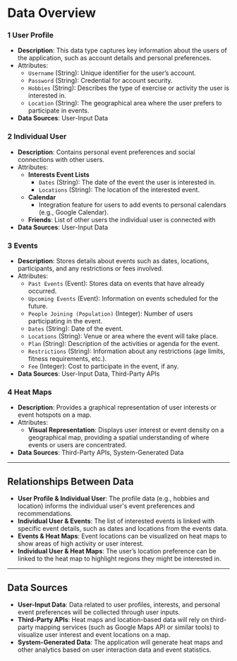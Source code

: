 # Data Overview

### 1 **User Profile**
- **Description**: This data type captures key information about the users of the application, such as account details and personal preferences.
- Attributes: 
    - `Username` (String): Unique identifier for the user’s account.
    - `Password` (String): Credential for account security.
    - `Hobbies` (String): Describes the type of exercise or activity the user is interested in.
    - `Location` (String): The geographical area where the user prefers to participate in events.
- **Data Sources**: User-Input Data

### 2 **Individual User**
- **Description**: Contains personal event preferences and social connections with other users.
- Attributes: 
    - **Interests Event Lists**
        - `Dates` (String): The date of the event the user is interested in.
        - `Locations` (String): The location of the interested event.
    - **Calendar**
        - Integration feature for users to add events to personal calendars (e.g., Google Calendar).
    - **Friends**: List of other users the individual user is connected with
- **Data Sources**: User-Input Data

### 3 **Events**
- **Description**: Stores details about events such as dates, locations, participants, and any restrictions or fees involved.
- Attributes: 
    - `Past Events` (Event): Stores data on events that have already occurred.
    - `Upcoming Events` (Event): Information on events scheduled for the future.
    - `People Joining (Population)` (Integer): Number of users participating in the event.
    - `Dates` (String): Date of the event.
    - `Locations` (String): Venue or area where the event will take place.
    - `Plan` (String): Description of the activities or agenda for the event.
    - `Restrictions` (String): Information about any restrictions (age limits, fitness requirements, etc.).
    - `Fee` (Integer): Cost to participate in the event, if any.
- **Data Sources**: User-Input Data, Third-Party APIs

### 4 **Heat Maps**
- **Description**: Provides a graphical representation of user interests or event hotspots on a map.
- Attributes: 
    - **Visual Representation**: Displays user interest or event density on a geographical map, providing a spatial understanding of where events or users are concentrated.
- **Data Sources**: Third-Party APIs, System-Generated Data
---

## Relationships Between Data

- **User Profile & Individual User**: The profile data (e.g., hobbies and location) informs the individual user's event preferences and recommendations.
- **Individual User & Events**: The list of interested events is linked with specific event details, such as dates and locations from the events data.
- **Events & Heat Maps**: Event locations can be visualized on heat maps to show areas of high activity or user interest.
- **Individual User & Heat Maps**: The user’s location preference can be linked to the heat map to highlight regions they might be interested in.

---

## Data Sources

- **User-Input Data**: Data related to user profiles, interests, and personal event preferences will be collected through user inputs.
- **Third-Party APIs**: Heat maps and location-based data will rely on third-party mapping services (such as Google Maps API or similar tools) to visualize user interest and event locations on a map.
- **System-Generated Data**: The application will generate heat maps and other analytics based on user interaction data and event statistics.
